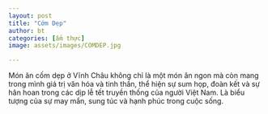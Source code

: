 ```yaml
---
layout: post
title: "Cớm Dẹp"
author: bt
categories: [ẩm thực]
image: assets/images/COMDEP.jpg

---
```

Món ăn cốm dẹp ở Vĩnh Châu không chỉ là một món ăn ngon mà còn mang trong mình giá trị văn hóa và tinh thần, thể hiện sự sum họp, đoàn kết và sự hân hoan trong các dịp lễ tết truyền thống của người Việt Nam. Là biểu tượng của sự may mắn, sung túc và hạnh phúc trong cuộc sống.


